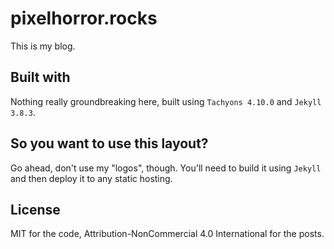 # pixelhorror.rocks
This is my blog.

## Built with
Nothing really groundbreaking here, built using `Tachyons 4.10.0` and `Jekyll 3.8.3`.

## So you want to use this layout?
Go ahead, don't use my "logos", though. You'll need to build it using `Jekyll` and then deploy it to any static hosting.

## License
MIT for the code, Attribution-NonCommercial 4.0 International for the posts.
